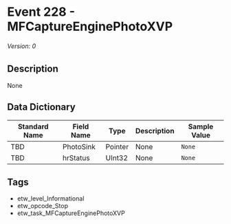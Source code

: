 # Event 228 - MFCaptureEnginePhotoXVP
###### Version: 0

## Description
None

## Data Dictionary
|Standard Name|Field Name|Type|Description|Sample Value|
|---|---|---|---|---|
|TBD|PhotoSink|Pointer|None|`None`|
|TBD|hrStatus|UInt32|None|`None`|

## Tags
* etw_level_Informational
* etw_opcode_Stop
* etw_task_MFCaptureEnginePhotoXVP